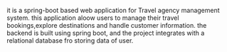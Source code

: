 it is a spring-boot based web application for Travel agency
management system. this application aloow users to manage
their travel bookings,explore destinations and handle customer information.
the backend is built using spring boot, and the project integrates
with a relational database fro storing data of user.
